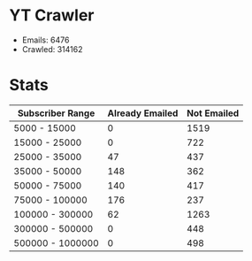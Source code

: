 # YT Crawler
- Emails: 6476
- Crawled: 314162

# Stats
| Subscriber Range  | Already Emailed | Not Emailed |
|-------|-------|-------|
| 5000 - 15000 | 0 | 1519 |
| 15000 - 25000 | 0 | 722 |
| 25000 - 35000 | 47 | 437 |
| 35000 - 50000 | 148 | 362 |
| 50000 - 75000 | 140 | 417 |
| 75000 - 100000 | 176 | 237 |
| 100000 - 300000 | 62 | 1263 |
| 300000 - 500000 | 0 | 448 |
| 500000 - 1000000 | 0 | 498 |
